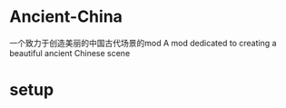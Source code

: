 # Ancient-China
一个致力于创造美丽的中国古代场景的mod
A mod dedicated to creating a beautiful ancient Chinese scene


# setup